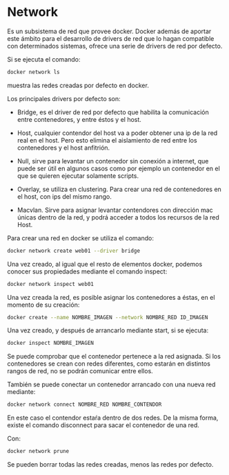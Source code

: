 # Network

Es un subsistema de red que provee docker. Docker además de aportar este ámbito para el desarrollo de drivers de red que lo hagan compatible con determinados sistemas, ofrece una serie de drivers de red por defecto. 

Si se ejecuta el comando: 

```sh
docker network ls
```

muestra las redes creadas por defecto en docker.

Los principales drivers por defecto son:

* Bridge, es el driver de red por defecto que habilita la comunicación entre contenedores, y entre éstos y el host.

* Host, cualquier contendor del host va a poder obtener una ip de la red real en el host. Pero esto elimina el aislamiento de red entre los contenedores y el host anfitrión.

* Null, sirve para levantar un contenedor sin conexión a internet, que puede ser útil en algunos casos como por ejemplo un contenedor en el que se quieren ejecutar solamente scripts.

* Overlay, se utiliza en clustering. Para crear una red de contenedores en el host, con ips del mismo rango.

* Macvlan. Sirve para asignar levantar contendores con dirección mac únicas dentro de la red, y podrá acceder a todos los recursos de la red Host.

Para crear una red en docker se utiliza el comando:

```sh
docker network create web01 --driver bridge
```

Una vez creado, al igual que el resto de elementos docker, podemos conocer sus propiedades mediante el comando inspect:

```sh
docker network inspect web01
```

Una vez creada la red, es posible asignar los contenedores a éstas, en el momento de su creación:

```sh
docker create --name NOMBRE_IMAGEN --network NOMBRE_RED ID_IMAGEN
```

Una vez creado, y después de arrancarlo mediante start, si se ejecuta:

```sh
docker inspect NOMBRE_IMAGEN
```

Se puede comprobar que el contenedor pertenece a la red asignada. Si los contenedores se crean con redes diferentes, como estarán en distintos rangos de red, no se podrán comunicar entre ellos.

También se puede conectar un contenedor arrancado con una nueva red mediante:

```sh
docker network connect NOMBRE_RED NOMBRE_CONTENDOR
```

En este caso el contendor estaŕa dentro de dos redes. De la misma forma, existe el comando disconnect para sacar el contenedor de una red.

Con:

```sh
docker network prune
```

Se pueden borrar todas las redes creadas, menos las redes por defecto.